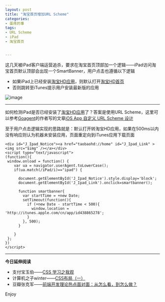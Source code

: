 ```yaml
---
layout: post
title: "淘宝首页增加URL Scheme"
categories:
- 蛋疼的事
tags:
- URL Scheme
- iPad
- 淘宝首页


---
```


这几天被iPad客户端运营追杀，要求在淘宝首页顶部加一个逻辑——iPad访问淘宝首页默认顶部会出现一个SmartBanner，用户点击也遵循以下逻辑

* 如果iPad上已经安装[淘宝HD应用](http://itunes.apple.com/cn/app/id438865278)，则默认打开[淘宝HD首页](http://itunes.apple.com/cn/app/id438865278)
* 否则跳转至iTunes提示用户安装最新版的应用

![image](http://img04.taobaocdn.com/tps/i4/T15JuGXqtcXXXl8iEP-1009-188.png)

----

如何检测iPad是否已经安装了[淘宝HD应用](http://itunes.apple.com/cn/app/id438865278)了？答案是使用URL Scheme，这里可以参考[Goagent](http://www.goagent.org/)的作者写的文章[iOS App 自定义 URL Scheme 设计](http://xujiwei.com/blog/2011/09/ios-app-custom-url-scheme-design/)

至于用户点击逻辑实现的思路就是：默认打开转淘宝HD应用，如果在500ms以内没有响应则认为机器未安装应用，页面重定向到iTunes应用下载页面

    <div id="J_Ipad_Notice"><a href="taobaohd://home" id="J_Ipad_Link" ><img src="$img" /></a></div>
    <script type="text/javascript">
    (function(){
     window.onload = function() {
        var ua = navigator.userAgent.toLowerCase();
        if(ua.match(/iPad/i)=="ipad") {
 
          document.getElementById('J_Ipad_Notice').style.display='block';
          document.getElementById('J_Ipad_Link').onclick=smartbanner();
          
          function smartbanner{          
            var startTime = +new Date;  
            setTimeout(function(){  
              if (+new Date - startTime < 500){  
                window.location = 'http://itunes.apple.com/cn/app/id438865278';  
              }  
            }, 500);   
          } 

        }
     };
    })
    </script>


----

**今日延伸阅读**

* 支付宝玉伯——[CSS 学习之我观](https://github.com/lifesinger/lifesinger.github.com/issues/159)
* 计算机之子winter——[CSS布局（一）](http://www.cnblogs.com/winter-cn/archive/2013/05/11/3072929.html)
* 豆瓣张克军——[前端开发理论热点面对面：从怎么看，到怎么做？](http://www.slideshare.net/kejun/ss-9015786)

Enjoy